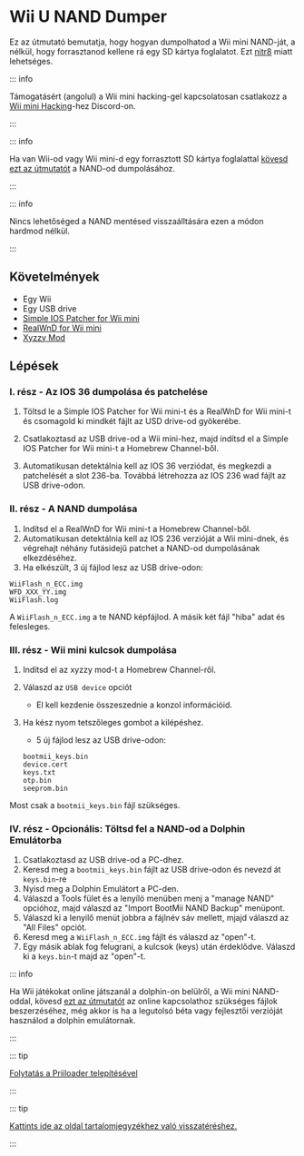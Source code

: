 # Wii U NAND Dumper

Ez az útmutató bemutatja, hogy hogyan dumpolhatod a Wii mini NAND-ját, a nélkül, hogy forrasztanod kellene rá egy SD kártya foglalatot. Ezt [nitr8](https://gbatemp.net/members/nitr8.72581/) miatt lehetséges.

::: info

Támogatásért (angolul) a Wii mini hacking-gel kapcsolatosan csatlakozz a [Wii mini Hacking](https://discord.gg/6ryxnkS)-hez Discord-on.

:::

::: info

Ha van Wii-od vagy Wii mini-d egy forrasztott SD kártya foglalattal [kövesd ezt az útmutatót](bootmii) a NAND-od dumpolásához.

:::

::: info

Nincs lehetőséged a NAND mentésed visszaálltására ezen a módon hardmod nélkül.

:::

## Követelmények

- Egy Wii
- Egy USB drive
- [Simple IOS Patcher for Wii mini](http://www.mediafire.com/file/7k141mu1whqzwdp/SimpleIOSPatcher_Mini.zip/file)
- [RealWnD for Wii mini](https://oscwii.org/library/app/RealWnD_Mini)
- [Xyzzy Mod](https://oscwii.org/library/app/xyzzy-mod)

## Lépések

### I. rész - Az IOS 36 dumpolása és patchelése

1. Töltsd le a Simple IOS Patcher for Wii mini-t és a RealWnD for Wii mini-t és csomagold ki mindkét fájlt az USD drive-od gyökerébe.

2. Csatlakoztasd az USB drive-od a Wii mini-hez, majd indítsd el a Simple IOS Patcher for Wii mini-t a Homebrew Channel-ből.

3. Automatikusan detektálnia kell az IOS 36 verziódat, és megkezdi a patchelését a slot 236-ba. Továbbá létrehozza az IOS 236 wad fájlt az USB drive-odon.

### II. rész - A NAND dumpolása

1. Indítsd el a RealWnD for Wii mini-t a Homebrew Channel-ből.
2. Automatikusan detektálnia kell az IOS 236 verzióját a Wii mini-dnek, és végrehajt néhány futásidejű patchet a NAND-od dumpolásának elkezdéséhez.
3. Ha elkészült, 3 új fájlod lesz az USB drive-odon:

```
WiiFlash_n_ECC.img
WFD_XXX_YY.img
WiiFlash.log
```

A `WiiFlash_n_ECC.img` a te NAND képfájlod. A másik két fájl "hiba" adat és felesleges.

### III. rész - Wii mini kulcsok dumpolása

1. Indítsd el az xyzzy mod-t a Homebrew Channel-ről.
2. Válaszd az `USB device` opciót
   - El kell kezdenie összeszednie a konzol információid.
3. Ha kész nyom tetszőleges gombot a kilépéshez.

   - 5 új fájlod lesz az USB drive-odon:

   ```
   bootmii_keys.bin
   device.cert
   keys.txt
   otp.bin
   seeprom.bin
   ```

Most csak a `bootmii_keys.bin` fájl szükséges.

### IV. rész - Opcionális: Töltsd fel a NAND-od a Dolphin Emulátorba

1. Csatlakoztasd az USB drive-od a PC-dhez.
2. Keresd meg a `bootmii_keys.bin` fájlt az USB drive-odon és nevezd át `keys.bin`-re
3. Nyisd meg a Dolphin Emulátort a PC-den.
4. Válaszd a Tools fület és a lenyíló menüben menj a "manage NAND" opcióhoz, majd válaszd az "Import BootMii NAND Backup" menüpont.
5. Válaszd ki a lenyilő menüt jobbra a fájlnév sáv mellett, mjajd válaszd az "All Files" opciót.
6. Keresd meg a `WiiFlash_n_ECC.img` fájlt és válaszd az "open"-t.
7. Egy másik ablak fog felugrani, a kulcsok (keys) után érdeklődve. Válaszd ki a `keys.bin`-t majd az "open"-t.

::: info

Ha Wii játékokat online játszanál a dolphin-on belülről, a Wii mini NAND-oddal, kövesd [ezt az útmutatót](https://dolphin-emu.org/docs/guides/wii-network-guide/) az online kapcsolathoz szükséges fájlok beszerzéséhez, még akkor is ha a legutolsó béta vagy fejlesztői verzióját használod a dolphin emulátornak.

:::

::: tip

[Folytatás a Priiloader telepítésével](priiloader)

:::

::: tip

[Kattints ide az oldal tartalomjegyzékhez való visszatéréshez.](site-navigation)

:::
